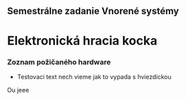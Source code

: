 ## Semestrálne zadanie Vnorené systémy

# Elektronická hracia kocka

### Zoznam požičaného hardware

* Testovaci text nech vieme jak to vypada s hviezdickou

Ou jeee
